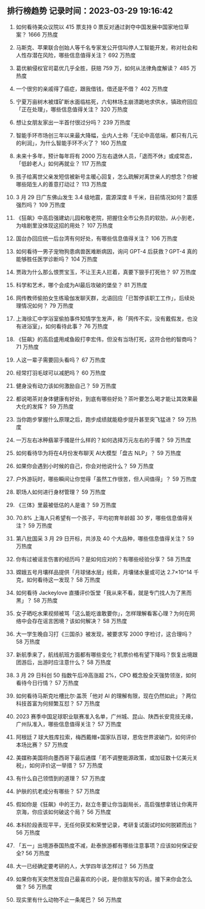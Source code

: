 
## 排行榜趋势 记录时间：2023-03-29 19:16:42
  
  1. 如何看待美众议院以 415 票支持 0 票反对通过剥夺中国发展中国家地位草案？ 1666 万热度
    
  2. 马斯克、苹果联合创始人等千名专家发公开信叫停人工智能开发，称对社会和人性存潜在风险，哪些信息值得关注？ 692 万热度
    
  3. 葛优躺侵权官司葛优几乎全胜，获赔 759 万，如何从法律角度解读？ 485 万热度
    
  4. 一个很穷的亲戚得了癌症，跟我借钱，借还是不借？ 402 万热度
    
  5. 宁夏万亩树木被煤矿断水面临枯死，六旬林场主崩溃跪地求供水，镇政府回应「正在处理」，哪些信息值得关注？ 320 万热度
    
  6. 想让女朋友家出一半首付很过分吗？ 239 万热度
    
  7. 智能手环市场创三年以来最大降幅，业内人士称「无论中高低端，都只有几元的利润」，为什么智能手环不火了？ 160 万热度
    
  8. 未来十多年，预计每年将有 2000 万左右退休人员，「退而不休」或成常态，「低龄老人」如何再就业？ 117 万热度
    
  9. 孩子给离世父亲发短信被新号主暖心回复，怎么疏解对离世亲人的想念？你被哪些陌生人的善意打动过？ 113 万热度
    
  10. 3 月 29 日广东佛山发生 3.4 级地震，震源深度 8 千米，目前情况如何？震感强烈吗？ 109 万热度
    
  11. 《狂飙》中高启强建幼儿园和敬老院，把握住全市公务员的软肋，从小到老，为啥剧里没体现这招的用处？ 107 万热度
    
  12. 国台办回应统一后台湾有何好处，有哪些信息值得关注？ 106 万热度
    
  13. 如何看待一男子宠物狗患病兽医难断病因，询问 GPT-4 后获救？GPT-4 真的能够胜任医学诊断吗？ 104 万热度
    
  14. 贾政为什么那么恨贾宝玉，不让王夫人拦着，真要下狠手打死他？ 97 万热度
    
  15. 科学和艺术，哪个会成为AI最后攻破的堡垒？ 81 万热度
    
  16. 网传教师偷拍女生练瑜伽发聊天群，北语回应「已暂停该职工工作」，后续处理情况如何？ 79 万热度
    
  17. 上海徐汇中学浴室偷拍事件知情学生发声，称「网传不实，没有戴假发，也没有进浴室」，如何看待此事？ 76 万热度
    
  18. 《狂飙》的高启盛用咸鱼殴打李宏伟，但没有当场打死，这符合他的智商吗？ 71 万热度
    
  19. 人这一辈子需要回头看吗？ 67 万热度
    
  20. 经常打羽毛球可以减肥吗？ 60 万热度
    
  21. 健身没有动力该如何激励自己？ 59 万热度
    
  22. 都说喝茶对身体健康有好处，到底有哪些好处？茶叶要怎么喝才能让其效果最大化的发挥？ 59 万热度
    
  23. 当你跑步掌握什么原理之后，跑步成绩就能稳步提升甚至突飞猛进？ 59 万热度
    
  24. 一万左右冰种翡翠手镯是什么样的？如何选择万元左右的手镯？ 59 万热度
    
  25. 如何看待华为将在4月份发布聊天 AI大模型「盘古 NLP」？ 59 万热度
    
  26. 如果你会遇到小时候的自己，你会对他说什么？ 59 万热度
    
  27. 户外游玩时，哪些瞬间让你觉得「虽然工作很苦，但人间值得」？ 59 万热度
    
  28. 职场人如何进行身材管理？ 59 万热度
    
  29. 《三体》里最被低估的人是谁？ 59 万热度
    
  30. 70.8% 上海人只希望有一个孩子，平均初育年龄超 30 岁，哪些信息值得关注？ 59 万热度
    
  31. 第八批国采 3 月 29 日开标，共涉及 40 个大品种，哪些信息值得关注？ 59 万热度
    
  32. 你有过被谣言伤害的经历吗？是如何应对的？有哪些经验分享？ 58 万热度
    
  33. 嫦娥五号月壤样品提供「月球储水层」线索，月壤储水量或可达 2.7×10^14 千克，如何看待这一发现？ 58 万热度
    
  34. 如何看待 Jackeylove 直播评价饭堂「我从来不看，就是专门找人为了黑而黑」？ 58 万热度
    
  35. 女子晒吃水果视频被骂「这么能吃谁敢要你」，怎样理解看客心理？为何在网络中会存在谣言困境？该如何解决？ 58 万热度
    
  36. 大一学生晚自习打《三国杀》被发现，被要求写 2000 字检讨，这合理吗？ 58 万热度
    
  37. 新航季来了，航线航班方面都有哪些变化？机票价格有望下降吗？恢复出境跟团游后，出游时应注意什么？ 58 万热度
    
  38. 3 月 29 日科创 50 指数午后冲高涨超 2%，CPO 概念股全天强势领涨，如何看待今日行情？ 57 万热度
    
  39. 如何看待马斯克吐槽比尔·盖茨「他对 AI 的理解有限，现在仍然如此」？两位科技首富为何频繁互怼？ 57 万热度
    
  40. 2023 赛季中国足球职业联赛准入名单，广州城、昆山、陕西长安竞技无缘，广州队准入，哪些信息值得关注？ 57 万热度
    
  41. 阿根廷 7 球大胜库拉索，梅西戴帽+国家队百球，恩佐世界波破门，如何评价本场比赛？ 57 万热度
    
  42. 美媒称美国将向墨西哥下最后通牒「若不调整能源政策，或加征数十亿美元关税」，如何评价这一举措？ 57 万热度
    
  43. 有什么自己领悟到的道理？ 57 万热度
    
  44. 护肤的抗老成分有哪些？ 57 万热度
    
  45. 假如你是《狂飙》中的王力，赵立冬要让你当副局长，高启强想拿钱让你离开京海，你应该如何破这个局？ 56 万热度
    
  46. 本科阶段表现平平，无任何获奖和荣誉记录，考研复试面试时如何脱颖而出？ 56 万热度
    
  47. 「五一」出境游泰国热度不减，赴泰旅游都有哪些注意事项？应该如何保证安全? 56 万热度
    
  48. 大一已经确定要考研的人，大学四年该怎样过？ 56 万热度
    
  49. 如果你有天突然发现自己最喜欢的小说，是你朋友写的话，接下来你会怎么做？ 56 万热度
    
  50. 现实里有什么动物不止一条尾巴？ 56 万热度
    